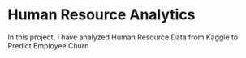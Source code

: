 # Human Resource Analytics

In this project, I have analyzed Human Resource Data from Kaggle to Predict Employee Churn

